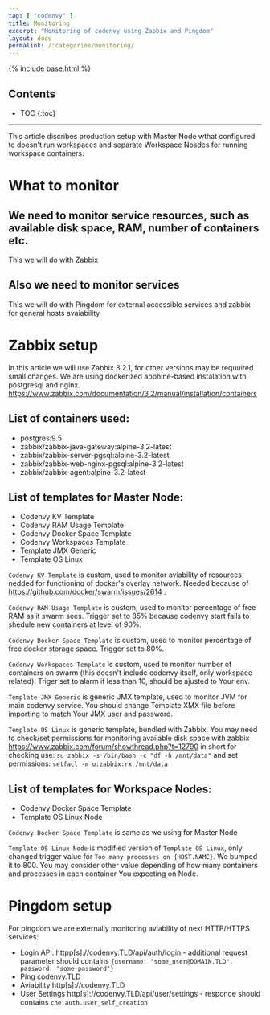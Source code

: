 ```yaml
---
tag: [ "codenvy" ]
title: Monitoring
excerpt: "Monitoring of codenvy using Zabbix and Pingdom"
layout: docs
permalink: /:categories/monitoring/
---
```

{% include base.html %}

## Contents

- TOC
{:toc}

---

This article discribes production setup with  Master Node wthat configured to doesn't run workspaces and separate Workspace Nosdes for running workspace containers.

# What to monitor

## We need to monitor service resources, such as available disk space, RAM, number of containers etc.

This we will do with Zabbix

## Also we need to monitor services

This we will do with Pingdom for external accessible services and zabbix for general hosts avaiability


# Zabbix setup

In this article we will use Zabbix 3.2.1, for other versions may be requuired small changes.
We are using dockerized apphine-based instalation with postgresql and nginx.
https://www.zabbix.com/documentation/3.2/manual/installation/containers

## List of containers used:
- postgres:9.5
- zabbix/zabbix-java-gateway:alpine-3.2-latest
- zabbix/zabbix-server-pgsql:alpine-3.2-latest
- zabbix/zabbix-web-nginx-pgsql:alpine-3.2-latest
- zabbix/zabbix-agent:alpine-3.2-latest

## List of templates for Master Node:
- Codenvy KV Template
- Codenvy RAM Usage Template
- Codenvy Docker Space Template
- Codenvy Workspaces Template
- Template JMX Generic
- Template OS Linux

`Codenvy KV Template` is custom, used to monitor aviability of resources nedded for functioning of docker's overlay network. Needed because of https://github.com/docker/swarm/issues/2614 .

`Codenvy RAM Usage Template` is custom, used to monitor percentage of free RAM as it swarm sees. Trigger set to 85% because codenvy start fails to shedule new containers at level of 90%.

`Codenvy Docker Space Template` is custom, used to monitor percentage of free docker storage space. Trigger set to 80%.

`Codenvy Workspaces Template` is custom, used to monitor number of containers on swarm (this doesn't include codenvy itself, only workspace related). Triger set to alarm if less than 10, should be ajusted to Your env.

`Template JMX Generic` is generic JMX template, used to monitor JVM for main codenvy service. You should change Template XMX file before importing to match Your JMX user and password.

`Template OS Linux` is generic template, bundled with Zabbix. You may need to check/set permissions for monitoring available disk space with zabbix https://www.zabbix.com/forum/showthread.php?t=12790
in short for checking use: `su zabbix -s /bin/bash -c "df -h /mnt/data"` and set permissions: `setfacl -m u:zabbix:rx /mnt/data`



## List of templates for Workspace Nodes:
- Codenvy Docker Space Template
- Template OS Linux Node

`Codenvy Docker Space Template` is same as we using for Master Node

`Template OS Linux Node` is modified version of `Template OS Linux`, only changed trigger value for `Too many processes on {HOST.NAME}`. We bumped it to 800. You may consider other value depending of how many containers and processes in each container You expecting on Node.

# Pingdom setup

For pingdom we are externally monitoring aviability of next HTTP/HTTPS services:
- Login API: httpp[s]://codenvy.TLD/api/auth/login - additional request parameter should contains `{username: "some_user@DOMAIN.TLD", password: "some_password"}`
- Ping codenvy.TLD
- Aviability http[s]://codenvy.TLD
- User Settings http[s]://codenvy.TLD/api/user/settings - responce should contains `che.auth.user_self_creation`
